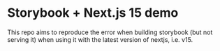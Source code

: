 # Storybook + Next.js 15 demo

This repo aims to reproduce the error when building storybook (but not serving it) when using it with the latest version of nextjs, i.e. v15.